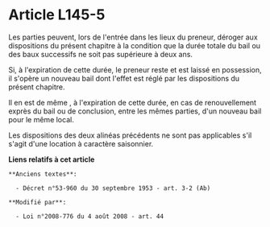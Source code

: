 # Article L145-5

Les parties peuvent, lors de l'entrée dans les lieux du preneur, déroger aux dispositions du présent chapitre à la condition
que la durée totale du bail ou des baux successifs ne soit pas supérieure à deux ans. 

Si, à l'expiration de cette durée, le preneur reste et est laissé en possession, il s'opère un nouveau bail dont l'effet est
réglé par les dispositions du présent chapitre.

Il en est de même , à l'expiration de cette durée, en cas de renouvellement exprès du bail ou de conclusion, entre les mêmes
parties, d'un nouveau bail pour le même local. 

Les dispositions des deux alinéas précédents ne sont pas applicables s'il s'agit d'une location à caractère saisonnier.

**Liens relatifs à cet article**

	**Anciens textes**:

	  - Décret n°53-960 du 30 septembre 1953 - art. 3-2 (Ab)

	**Modifié par**:

	  - Loi n°2008-776 du 4 août 2008 - art. 44
